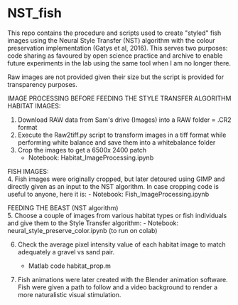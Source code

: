 # NST_fish
This repo contains the procedure and scripts used to create "styled" fish images using the Neural Style Transfer (NST) algorithm with the colour preservation implementation (Gatys et al, 2016). 
This serves two purposes: code sharing as favoured by open science practice and archive to enable future experiments in the lab using the same tool when I am no longer there. 

Raw images are not provided given their size but the script is provided for transparency purposes. 

IMAGE PROCESSING BEFORE FEEDING THE STYLE TRANSFER ALGORITHM <br>
HABITAT IMAGES: <br>
1. Download RAW data from Sam's drive (Images) into a RAW folder = .CR2 format
2. Execute the Raw2tiff.py script to transform images in a tiff format while performing white balance and save them into a whitebalance folder
3. Crop the images to get a 6500x 2400 patch 
	- Notebook: Habitat_ImageProcessing.ipynb

FISH IMAGES:<br>
4. Fish images were originally cropped, but later detoured using GIMP and directly given as an input to the NST algorithm. In case cropping code is useful to anyone, here it is:
	- Notebook: Fish_ImageProcessing.ipynb

FEEDING THE BEAST (NST algorithm)<br>
5. Choose a couple of images from various habitat types or fish individuals and give them to the Style Transfer algorithm:
	- Notebook: neural_style_preserve_color.ipynb (to run on colab)

6. Check the average pixel intensity value of each habitat image to match adequately a gravel vs sand pair.
	- Matlab code habitat_prop.m

7. Fish animations were later created with the Blender animation software. Fish were given a path to follow and a video background to render a more naturalistic visual stimulation.  	
